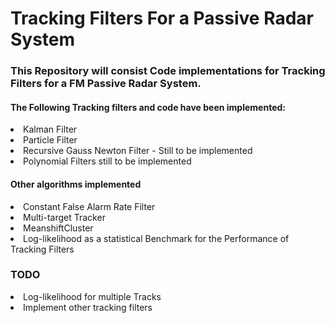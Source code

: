 # Tracking Filters For a Passive Radar System

### This Repository will consist Code implementations for Tracking Filters for a FM Passive Radar System.<br>


#### The Following Tracking filters and code have been implemented:
<li>Kalman Filter</li>
<li>Particle Filter  </li>
<li>Recursive Gauss Newton Filter - Still to be implemented</li>
<li>Polynomial Filters still to be implemented</li>


#### Other algorithms implemented
<li>Constant False Alarm Rate Filter </li>
<li>Multi-target Tracker</li>
<li>MeanshiftCluster</li>
<li>Log-likelihood as a statistical Benchmark for the Performance of Tracking Filters </li>

### TODO
<li>Log-likelihood for multiple Tracks</li>
<li>Implement other tracking filters </li>
